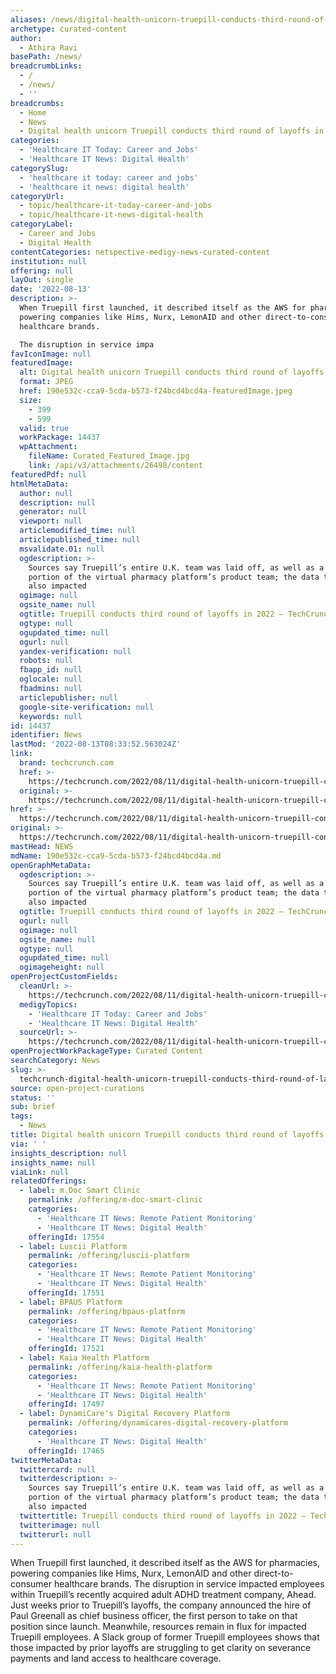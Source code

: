 ```yaml
---
aliases: /news/digital-health-unicorn-truepill-conducts-third-round-of-layoffs-in-2022
archetype: curated-content
author:
  - Athira Ravi
basePath: /news/
breadcrumbLinks:
  - /
  - /news/
  - ''
breadcrumbs:
  - Home
  - News
  - Digital health unicorn Truepill conducts third round of layoffs in 2022
categories:
  - 'Healthcare IT Today: Career and Jobs'
  - 'Healthcare IT News: Digital Health'
categorySlug:
  - 'healthcare it today: career and jobs'
  - 'healthcare it news: digital health'
categoryUrl:
  - topic/healthcare-it-today-career-and-jobs
  - topic/healthcare-it-news-digital-health
categoryLabel:
  - Career and Jobs
  - Digital Health
contentCategories: netspective-medigy-news-curated-content
institution: null
offering: null
layOut: single
date: '2022-08-13'
description: >-
  When Truepill first launched, it described itself as the AWS for pharmacies,
  powering companies like Hims, Nurx, LemonAID and other direct-to-consumer
  healthcare brands.

  The disruption in service impa
favIconImage: null
featuredImage:
  alt: Digital health unicorn Truepill conducts third round of layoffs in 2022
  format: JPEG
  href: 190e532c-cca9-5cda-b573-f24bcd4bcd4a-featuredImage.jpeg
  size:
    - 399
    - 599
  valid: true
  workPackage: 14437
  wpAttachment:
    fileName: Curated_Featured_Image.jpg
    link: /api/v3/attachments/26498/content
featuredPdf: null
htmlMetaData:
  author: null
  description: null
  generator: null
  viewport: null
  articlemodified_time: null
  articlepublished_time: null
  msvalidate.01: null
  ogdescription: >-
    Sources say Truepill’s entire U.K. team was laid off, as well as a large
    portion of the virtual pharmacy platform’s product team; the data team was
    also impacted
  ogimage: null
  ogsite_name: null
  ogtitle: Truepill conducts third round of layoffs in 2022 – TechCrunch
  ogtype: null
  ogupdated_time: null
  ogurl: null
  yandex-verification: null
  robots: null
  fbapp_id: null
  oglocale: null
  fbadmins: null
  articlepublisher: null
  google-site-verification: null
  keywords: null
id: 14437
identifier: News
lastMod: '2022-08-13T08:33:52.563024Z'
link:
  brand: techcrunch.com
  href: >-
    https://techcrunch.com/2022/08/11/digital-health-unicorn-truepill-conducts-third-round-of-layoffs-in-2022/
  original: >-
    https://techcrunch.com/2022/08/11/digital-health-unicorn-truepill-conducts-third-round-of-layoffs-in-2022/
href: >-
  https://techcrunch.com/2022/08/11/digital-health-unicorn-truepill-conducts-third-round-of-layoffs-in-2022/
original: >-
  https://techcrunch.com/2022/08/11/digital-health-unicorn-truepill-conducts-third-round-of-layoffs-in-2022/
mastHead: NEWS
mdName: 190e532c-cca9-5cda-b573-f24bcd4bcd4a.md
openGraphMetaData:
  ogdescription: >-
    Sources say Truepill’s entire U.K. team was laid off, as well as a large
    portion of the virtual pharmacy platform’s product team; the data team was
    also impacted
  ogtitle: Truepill conducts third round of layoffs in 2022 – TechCrunch
  ogurl: null
  ogimage: null
  ogsite_name: null
  ogtype: null
  ogupdated_time: null
  ogimageheight: null
openProjectCustomFields:
  cleanUrl: >-
    https://techcrunch.com/2022/08/11/digital-health-unicorn-truepill-conducts-third-round-of-layoffs-in-2022/
  medigyTopics:
    - 'Healthcare IT Today: Career and Jobs'
    - 'Healthcare IT News: Digital Health'
  sourceUrl: >-
    https://techcrunch.com/2022/08/11/digital-health-unicorn-truepill-conducts-third-round-of-layoffs-in-2022/
openProjectWorkPackageType: Curated Content
searchCategory: News
slug: >-
  techcrunch-digital-health-unicorn-truepill-conducts-third-round-of-layoffs-in-2022
source: open-project-curations
status: ''
sub: brief
tags:
  - News
title: Digital health unicorn Truepill conducts third round of layoffs in 2022
via: ' '
insights_description: null
insights_name: null
viaLink: null
relatedOfferings:
  - label: m.Doc Smart Clinic
    permalink: /offering/m-doc-smart-clinic
    categories:
      - 'Healthcare IT News: Remote Patient Monitoring'
      - 'Healthcare IT News: Digital Health'
    offeringId: 17554
  - label: Luscii Platform
    permalink: /offering/luscii-platform
    categories:
      - 'Healthcare IT News: Remote Patient Monitoring'
      - 'Healthcare IT News: Digital Health'
    offeringId: 17551
  - label: BPAUS Platform
    permalink: /offering/bpaus-platform
    categories:
      - 'Healthcare IT News: Remote Patient Monitoring'
      - 'Healthcare IT News: Digital Health'
    offeringId: 17521
  - label: Kaia Health Platform
    permalink: /offering/kaia-health-platform
    categories:
      - 'Healthcare IT News: Remote Patient Monitoring'
      - 'Healthcare IT News: Digital Health'
    offeringId: 17497
  - label: DynamiCare's Digital Recovery Platform
    permalink: /offering/dynamicares-digital-recovery-platform
    categories:
      - 'Healthcare IT News: Digital Health'
    offeringId: 17465
twitterMetaData:
  twittercard: null
  twitterdescription: >-
    Sources say Truepill’s entire U.K. team was laid off, as well as a large
    portion of the virtual pharmacy platform’s product team; the data team was
    also impacted
  twittertitle: Truepill conducts third round of layoffs in 2022 – TechCrunch
  twitterimage: null
  twitterurl: null
---
```

<p>When Truepill first launched, it described itself as the AWS for pharmacies, powering companies like Hims, Nurx, LemonAID and other direct-to-consumer healthcare brands.
The disruption in service impacted employees within Truepill’s recently acquired adult ADHD treatment company, Ahead. Just weeks prior to Truepill’s layoffs, the company announced the hire of Paul Greenall as chief business officer, the first person to take on that position since launch.
Meanwhile, resources remain in flux for impacted Truepill employees.
A Slack group of former Truepill employees shows that those impacted by prior layoffs are struggling to get clarity on severance payments and land access to healthcare coverage.</p>
